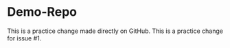 # Demo-Repo
This is a practice change made directly on GitHub.
This is a practice change for issue #1.
